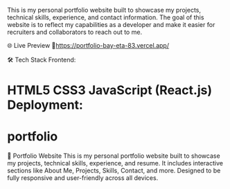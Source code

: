 
This is my personal portfolio website built to showcase my projects, technical skills, experience, and contact information. The goal of this website is to reflect my capabilities as a developer and make it easier for recruiters and collaborators to reach out to me.

🌐 Live Preview
🔗https://portfolio-bay-eta-83.vercel.app/

🛠️ Tech Stack
Frontend:

HTML5
CSS3
JavaScript
(React.js)
Deployment:
=======
# portfolio
📁 Portfolio Website This is my personal portfolio website built to showcase my projects, technical skills, experience, and resume. It includes interactive sections like About Me, Projects, Skills, Contact, and more. Designed to be fully responsive and user-friendly across all devices.

